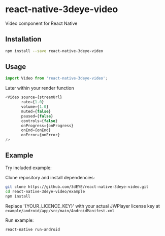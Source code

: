 # react-native-3deye-video
Video component for React Native

## Installation
```bash
npm install --save react-native-3deye-video
```

## Usage

```javascript
import Video from 'react-native-3deye-video';
```
Later within your render function

```javascript
<Video source={streamUrl}
       rate={1.0}
       volume={1.0}
       muted={false}
       paused={false}
       controls={false}
       onProgress={onProgress}
       onEnd={onEnd}
       onError={onError}
/>
```

## Example

Try included example:

Clone repository and install dependencies:
```bash
git clone https://github.com/3dEYE/react-native-3deye-video.git
cd react-native-3deye-video/example
npm install
```

Replace '{YOUR_LICENCE_KEY}' with your actual JWPlayer license key at `example/android/app/src/main/AndroidManifest.xml`

Run example:
```bash
react-native run-android
```

